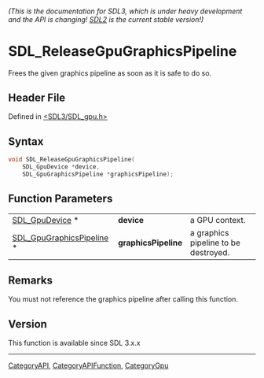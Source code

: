 ###### (This is the documentation for SDL3, which is under heavy development and the API is changing! [SDL2](https://wiki.libsdl.org/SDL2/) is the current stable version!)
# SDL_ReleaseGpuGraphicsPipeline

Frees the given graphics pipeline as soon as it is safe to do so.

## Header File

Defined in [<SDL3/SDL_gpu.h>](https://github.com/libsdl-org/SDL/blob/main/include/SDL3/SDL_gpu.h)

## Syntax

```c
void SDL_ReleaseGpuGraphicsPipeline(
    SDL_GpuDevice *device,
    SDL_GpuGraphicsPipeline *graphicsPipeline);
```

## Function Parameters

|                                                      |                      |                                      |
| ---------------------------------------------------- | -------------------- | ------------------------------------ |
| [SDL_GpuDevice](SDL_GpuDevice) *                     | **device**           | a GPU context.                       |
| [SDL_GpuGraphicsPipeline](SDL_GpuGraphicsPipeline) * | **graphicsPipeline** | a graphics pipeline to be destroyed. |

## Remarks

You must not reference the graphics pipeline after calling this function.

## Version

This function is available since SDL 3.x.x

----
[CategoryAPI](CategoryAPI), [CategoryAPIFunction](CategoryAPIFunction), [CategoryGpu](CategoryGpu)

